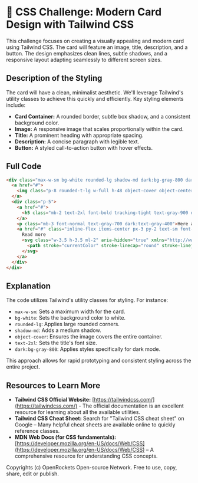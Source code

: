 # 🐞 CSS Challenge:  Modern Card Design with Tailwind CSS


This challenge focuses on creating a visually appealing and modern card using Tailwind CSS.  The card will feature an image, title, description, and a button.  The design emphasizes clean lines, subtle shadows, and a responsive layout adapting seamlessly to different screen sizes.

## Description of the Styling

The card will have a clean, minimalist aesthetic.  We'll leverage Tailwind's utility classes to achieve this quickly and efficiently. Key styling elements include:

* **Card Container:**  A rounded border, subtle box shadow, and a consistent background color.
* **Image:** A responsive image that scales proportionally within the card.
* **Title:** A prominent heading with appropriate spacing.
* **Description:**  A concise paragraph with legible text.
* **Button:** A styled call-to-action button with hover effects.

## Full Code

```html
<div class="max-w-sm bg-white rounded-lg shadow-md dark:bg-gray-800 dark:border-gray-700">
  <a href="#">
    <img class="p-8 rounded-t-lg w-full h-48 object-cover object-center" src="https://flowbite.com/docs/images/blog/image-1.jpg" alt="blog photo">
  </a>
  <div class="p-5">
    <a href="#">
      <h5 class="mb-2 text-2xl font-bold tracking-tight text-gray-900 dark:text-white">Noteworthy Technology</h5>
    </a>
    <p class="mb-3 font-normal text-gray-700 dark:text-gray-400">Here are the biggest enterprise technology stories of the week.</p>
    <a href="#" class="inline-flex items-center px-3 py-2 text-sm font-medium text-center text-white bg-blue-700 rounded-lg hover:bg-blue-800 focus:ring-4 focus:outline-none focus:ring-blue-300 dark:bg-blue-600 dark:hover:bg-blue-700 dark:focus:ring-blue-800">
      Read more
      <svg class="w-3.5 h-3.5 ml-2" aria-hidden="true" xmlns="http://www.w3.org/2000/svg" fill="none" viewBox="0 0 14 10">
        <path stroke="currentColor" stroke-linecap="round" stroke-linejoin="round" stroke-width="2" d="M1 5h12m0 0L9 1m4 4L9 9"/>
      </svg>
    </a>
  </div>
</div>

```

## Explanation

The code utilizes Tailwind's utility classes for styling.  For instance:

* `max-w-sm`: Sets a maximum width for the card.
* `bg-white`: Sets the background color to white.
* `rounded-lg`: Applies large rounded corners.
* `shadow-md`: Adds a medium shadow.
* `object-cover`: Ensures the image covers the entire container.
* `text-2xl`: Sets the title's font size.
*  `dark:bg-gray-800`:  Applies styles specifically for dark mode.


This approach allows for rapid prototyping and consistent styling across the entire project.


## Resources to Learn More

* **Tailwind CSS Official Website:** [https://tailwindcss.com/](https://tailwindcss.com/)  - The official documentation is an excellent resource for learning about all the available utilities.
* **Tailwind CSS Cheat Sheet:** Search for "Tailwind CSS cheat sheet" on Google – Many helpful cheat sheets are available online to quickly reference classes.
* **MDN Web Docs (for CSS fundamentals):** [https://developer.mozilla.org/en-US/docs/Web/CSS](https://developer.mozilla.org/en-US/docs/Web/CSS) – A comprehensive resource for understanding CSS concepts.


Copyrights (c) OpenRockets Open-source Network. Free to use, copy, share, edit or publish.

